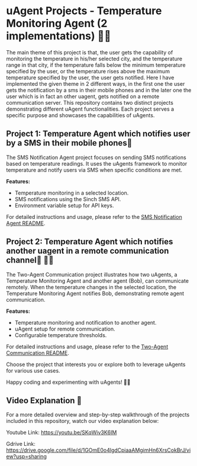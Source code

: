 # uAgent Projects - Temperature Monitoring Agent (2 implementations) 🚀🤖

The main theme of this project is that, the user gets the capability of monitoring the temperature in his/her selected city, and the temperature range in that city, if the temperature falls below the minimum temperature specified by the user, or the temperature rises above the maximum temperature specified by the user, the user gets notified. Here I have implemented the given theme in 2 different ways, in the first one the user gets the notification by a sms in their mobile phones and in the later one the user which is in fact an other uagent, gets notified on a remote communication server. 
This repository contains two distinct projects demonstrating different uAgent functionalities. Each project serves a specific purpose and showcases the capabilities of uAgents.

## Project 1: Temperature Agent which notifies user by a SMS in their mobile phones📲

The SMS Notification Agent project focuses on sending SMS notifications based on temperature readings. It uses the uAgents framework to monitor temperature and notify users via SMS when specific conditions are met.

**Features:**
- Temperature monitoring in a selected location.
- SMS notifications using the Sinch SMS API.
- Environment variable setup for API keys.

For detailed instructions and usage, please refer to the [SMS Notification Agent README](https://github.com/mrbhatt2348/Fetch.ai-Hackathon-Project/tree/main/SMS-Notification-with-uagent).

## Project 2: Temperature Agent which notifies another uagent in a remote communication channel📲 🤖🤝

The Two-Agent Communication project illustrates how two uAgents, a Temperature Monitoring Agent and another agent (Bob), can communicate remotely. When the temperature changes in the selected location, the Temperature Monitoring Agent notifies Bob, demonstrating remote agent communication.

**Features:**
- Temperature monitoring and notification to another agent.
- uAgent setup for remote communication.
- Configurable temperature thresholds.

For detailed instructions and usage, please refer to the [Two-Agent Communication README](https://github.com/mrbhatt2348/Fetch.ai-Hackathon-Project/tree/main/Communication_between_2_uagents).

Choose the project that interests you or explore both to leverage uAgents for various use cases.

Happy coding and experimenting with uAgents! 🚀🤖

## Video Explanation 🎥

For a more detailed overview and step-by-step walkthrough of the projects included in this repository, watch our video explanation below:

Youtube Link: https://youtu.be/SKqWiv3K6IM

Gdrive Link: https://drive.google.com/file/d/1GOmE0o4lgdCpiaaAMgimHn6XrsCokBrJ/view?usp=sharing

